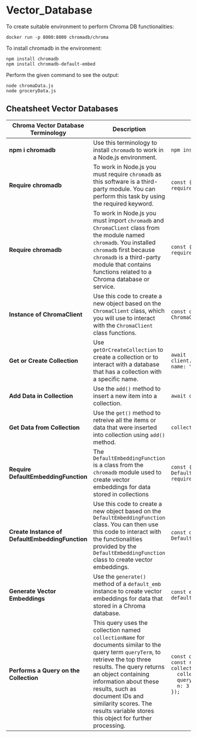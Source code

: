 # Vector_Database

To create suitable environment to perform Chroma DB functionalities:
```
docker run -p 8000:8000 chromadb/chroma
```
To install chromadb in the environment:
```
npm install chromadb
npm install chromadb-default-embed
```

Perform the given command to see the output:
```
node chromaData.js
node groceryData.js
```
## Cheatsheet Vector Databases

| **Chroma Vector Database Terminology**          | **Description**                                                                                                                                                                                                                                                                                                                   | **Code Example**                                                                                                                                                     |
| ----------------------------------------------- | --------------------------------------------------------------------------------------------------------------------------------------------------------------------------------------------------------------------------------------------------------------------------------------------------------------------------------- | -------------------------------------------------------------------------------------------------------------------------------------------------------------------- |
| **npm i chromadb**                              | Use this terminology to install `chromadb` to work in a Node.js environment.                                                                                                                                                                                                                                                      | `npm install chromadb`                                                                                                                                               |
| **Require chromadb**                            | To work in Node.js you must require `chromadb` as this software is a third-party module. You can perform this task by using the required keyword.                                                                                                                                                                                 | `const { ChromaClient } = require('chromadb');`<br>                                                                                                                  |
| **Require chromadb**                            | To work in Node.js you must import `chromadb` and `ChromaClient` class from the module named `chromadb`. You installed `chromadb` first because `chromadb` is a third-party module that contains functions related to a Chroma database or service.                                                                               | `const { ChromaClient } = require('chromadb');`<br>                                                                                                                  |
| **Instance of ChromaClient**                    | Use this code to create a new object based on the `ChromaClient` class, which you will use to interact with the `ChromaClient` class functions.                                                                                                                                                                                   | `const client = new ChromaClient();`                                                                                                                                 |
| **Get or Create Collection**                    | Use `getOrCreateCollection` to create a collection or to interact with a database that has a collection with a specific name.                                                                                                                                                                                                     | `await client.getOrCreateCollection({ name: "my_basic_collection"});`                                                                                                |
| **Add Data in Collection**                      | Use the `add()` method to insert a new item into a collection.                                                                                                                                                                                                                                                                    | `await collection.add();`                                                                                                                                            |
| **Get Data from Collection**                    | Use the `get()` method to retreive all the items or data that were inserted into collection using `add()` method.                                                                                                                                                                                                                 | `collection.get();`                                                                                                                                                  |
| **Require DefaultEmbeddingFunction**            | The `DefaultEmbeddingFunction` is a class from the `chromadb` module used to create vector embeddings for data stored in collections                                                                                                                                                                                              | `const { ChromaClient, DefaultEmbeddingFunction } = require('chromadb');`                                                                                            |
| **Create Instance of DefaultEmbeddingFunction** | Use this code to create a new object based on the `DefaultEmbeddingFunction` class. You can then use this code to interact with the functionalities provided by the `DefaultEmbeddingFunction` class to create vector embeddings.                                                                                                 | `const default_emb = new DefaultEmbeddingFunction();`                                                                                                                |
| **Generate Vector Embeddings**                  | Use the `generate()` method of a `default_emb` instance to create vector embeddings for data that stored in a Chroma database.                                                                                                                                                                                                    | `const embeddingsData = await default_emb.generate(texts);`                                                                                                          |
| **Performs a Query on the Collection**          | This query uses the collection named `collectionName` for documents similar to the query term `queryTerm`, to retrieve the top three results. The query returns an object containing information about these results, such as document IDs and similarity scores. The results variable stores this object for further processing. | `const queryTerm = "apple";` <br> `const results = await` <br> `collection.query({` <br> `  collection: collectionName,` <br> `  queryTexts: [queryTerm],` <br> `  n: 3` <br> `});` |
